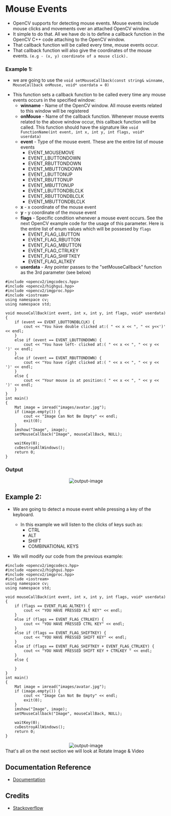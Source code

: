 # Mouse Events

- OpenCV supports for detecting mouse events. Mouse events include mouse clicks and movements over an attached OpenCV window.
- It simple to do that. All we have do is to define a callback function in the OpenCV C++ code attaching to the OpenCV window.
- That callback function will be called every time, mouse events occur.
- That callback function will also give the coordinates of the mouse events. `(e.g - (x, y) coordinate of a mouse click).`

### Example 1:

- we are going to use the `void setMouseCallback(const string& winname, MouseCallback onMouse, void* userdata = 0)`

* This function sets a callback function to be called every time any mouse events occurs in the specified window:
  - **winname** - Name of the OpenCV window. All mouse events related to this window will be registered
  - **onMouse** - Name of the callback function. Whenever mouse events related to the above window occur, this callback function will be called. This function should have the signature like `void FunctionName(int event, int x, int y, int flags, void* userdata)`
  - **event** - Type of the mouse event. These are the entire list of mouse events
    - EVENT_MOUSEMOVE
    - EVENT_LBUTTONDOWN
    - EVENT_RBUTTONDOWN
    - EVENT_MBUTTONDOWN
    - EVENT_LBUTTONUP
    - EVENT_RBUTTONUP
    - EVENT_MBUTTONUP
    - EVENT_LBUTTONDBLCLK
    - EVENT_RBUTTONDBLCLK
    - EVENT_MBUTTONDBLCLK
  - **x** - x coordinate of the mouse event
  - **y** - y coordinate of the mouse event
  - **flags** - Specific condition whenever a mouse event occurs. See the next OpenCV example code for the usage of this parameter. Here is the entire list of enum values which will be possesed by `flags`
    - EVENT_FLAG_LBUTTON
    - EVENT_FLAG_RBUTTON
    - EVENT_FLAG_MBUTTON
    - EVENT_FLAG_CTRLKEY
    - EVENT_FLAG_SHIFTKEY
    - EVENT_FLAG_ALTKEY
  - **userdata** - Any pointer passes to the "setMouseCallback" function as the 3rd parameter (see below)

```
#include <opencv2/imgcodecs.hpp>
#include <opencv2/highgui.hpp>
#include <opencv2/imgproc.hpp>
#include <iostream>
using namespace cv;
using namespace std;

void mouseCallBack(int event, int x, int y, int flags, void* userdata) {
	if (event == EVENT_LBUTTONDBLCLK) {
		cout << "You have double clicked at:( " << x << ", " << y<<')' << endl;
	}
	else if (event == EVENT_LBUTTONDOWN) {
		cout << "You have left- clicked at:( " << x << ", " << y << ')' << endl;
	}
	else if (event == EVENT_RBUTTONDOWN) {
		cout << "You have right clicked at:( " << x << ", " << y << ')' << endl;
	}
	else {
		cout << "Your mouse is at position:( " << x << ", " << y << ')' << endl;
	}
}
int main()
{
	Mat image = imread("images/avatar.jpg");
	if (image.empty()) {
		cout << "Image Can Not Be Empty" << endl;
		exit(0);
	}
	imshow("Image", image);
	setMouseCallback("Image", mouseCallBack, NULL);

	waitKey(0);
	cvDestroyAllWindows();
	return 0;
}
```

### Output

<div align="center">
<img alt="output-image" src="https://github.com/CrispenGari/Mouse-Events-OpenCV-CPP/blob/main/bandicam%202021-03-15%2011-07-13-380.jpg">
</div>

## Example 2:

- We are going to detect a mouse event while pressing a key of the keyboard.

  - In this example we will listen to the clicks of keys such as:
    - CTRL
    - ALT
    - SHIFT
    - COMBINATIONAL KEYS

- We will modify our code from the previous example:

```
#include <opencv2/imgcodecs.hpp>
#include <opencv2/highgui.hpp>
#include <opencv2/imgproc.hpp>
#include <iostream>
using namespace cv;
using namespace std;

void mouseCallBack(int event, int x, int y, int flags, void* userdata) {
	if (flags == EVENT_FLAG_ALTKEY) {
		cout << "YOU HAVE PRESSED ALT KEY" << endl;
	}
	else if (flags == EVENT_FLAG_CTRLKEY) {
		cout << "YOU HAVE PRESSED CTRL KEY" << endl;
	}
	else if (flags == EVENT_FLAG_SHIFTKEY) {
		cout << "YOU HAVE PRESSED SHIFT KEY" << endl;
	}
	else if (flags == EVENT_FLAG_SHIFTKEY + EVENT_FLAG_CTRLKEY) {
		cout << "YOU HAVE PRESSED SHIFT KEY + CTRLKEY " << endl;
	}
	else {

	}
}
int main()
{
	Mat image = imread("images/avatar.jpg");
	if (image.empty()) {
		cout << "Image Can Not Be Empty" << endl;
		exit(0);
	}
	imshow("Image", image);
	setMouseCallback("Image", mouseCallBack, NULL);

	waitKey(0);
	cvDestroyAllWindows();
	return 0;
}

```

<div align="center">
<img alt="output-image" src="https://github.com/CrispenGari/Mouse-Events-OpenCV-CPP/blob/main/bandicam%202021-03-15%2011-24-37-533.jpg">
</div>
That's all on the next section we will look at Rotate Image & Video

## Documentation Reference

- [Documentation](https://www.opencv-srf.com/2017/12/play-video-from-file-or-camera.html)

## Credits

- [Stackoverflow](https://stackoverflow.com/)
